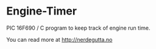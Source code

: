 # Engine-Timer
PIC 16F690 / C program to keep track of engine run time.

You can read more at http://nerdegutta.no

